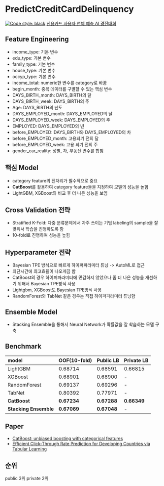 # PredictCreditCardDelinquency
[![Code style: black](https://img.shields.io/badge/code%20style-black-000000.svg)](https://github.com/psf/black)
[신용카드 사용자 연체 예측 AI 경진대회](https://dacon.io/competitions/official/235713/overview/description)

## Feature Engineering
+ income_type: 기본 변수
+ edu_type: 기본 변수
+ family_type: 기본 변수
+ house_type: 기본 변수
+ occyp_type: 기본 변수
+ income_total: numeric한 변수를 category로 바꿈
+ begin_month: 중복 데이터를 구별할 수 있는 핵심 변수
+ DAYS_BIRTH_month: DAYS_BIRTH의 달
+ DAYS_BIRTH_week: DAYS_BIRTH의 주
+ Age: DAYS_BIRTH의 년도
+ DAYS_EMPLOYED_month: DAYS_EMPLOYED의 달
+ DAYS_EMPLOYED_week: DAYS_EMPLOYED의 주
+ EMPLOYED: DAYS_EMPLOYED의 년
+ before_EMPLOYED: DAYS_BIRTH와 DAYS_EMPLOYED의 차
+ before_EMPLOYED_month: 고용되기 전의 달
+ before_EMPLOYED_week: 고용 되기 전의 주
+ gender_car_reality: 성별, 차, 부동산 변수를 합침


## 핵심 Model
+ category feature의 전처리가 필수적으로 중요
+ **CatBoost**를 활용하여 category feature들을 지정하여 모델의 성능을 높힘
+ LightGBM, XGBoost와 비교 후 더 나은 성능을 보임


## Cross Validation 전략
+ Stratified K-Fold: 다중 분류문제에서 자주 쓰이는 기법 labeling의 sample을 잘 맞춰서 학습을 진행하도록 함
+ 10-fold로 진행하여 성능을 높힘


## Hyperparameter 전략
+ Bayesian TPE 방식으로 빠르게 하이퍼파라미터 튜닝 -> AutoML로 접근
+ 최단시간에 최고효율이 나오게끔 함
+ CatBoost의 경우 하이퍼파라미터에 민감하지 않았으나 좀 더 나은 성능을 개선하기 위해서 Bayesian TPE방식 사용
+ Lightgbm, XGBoost도 Bayesian TPE방식 사용
+ RandomForest와 TabNet 같은 경우는 직접 하이퍼파라미터 튜닝함

## Ensemble Model

+ Stacking Ensemble을 통해서 Neural Network가 확률값을 잘 학습하는 모델 구축

## Benchmark
|model|OOF(10-fold)|Public LB|Private LB|
|:-----|:---------|:--------|:--------|
|LightGBM|0.68714|0.68591|0.66815|
|XGBoost|0.68901|0.68900|-|
|RandomForest|0.69137|0.69296|-|
|TabNet|0.80392|0.77971|-|
|**CatBoost**|**0.67234**|**0.67288**|**0.66349**|
|**Stacking Ensemble**|**0.67069**|**0.67048**|-|


## Paper

+ [CatBoost: unbiased boosting with categorical features](https://arxiv.org/pdf/1706.09516.pdf)
+ [Efficient Click-Through Rate Prediction for Developing Countries via Tabular Learning](https://arxiv.org/abs/2104.07553)


## 순위
public 3위 private 2위
